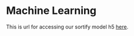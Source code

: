 # Machine Learning

This is url for accessing our sortify model h5 [here](https://bit.ly/SortifyModelh5).
